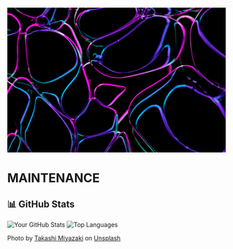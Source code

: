 ![Image](takashi-miyazaki-q2bHGRyJH64-unsplash.jpg)
      
# MAINTENANCE

## 📊 GitHub Stats
![Your GitHub Stats](https://github-readme-stats.vercel.app/api?username=over9000rpm&show_icons=true&theme=radical)  ![Top Languages](https://github-readme-stats.vercel.app/api/top-langs/?username=over9000rpm&layout=compact&theme=radical)

Photo by <a href="https://unsplash.com/@miyatankun?utm_source=unsplash&utm_medium=referral&utm_content=creditCopyText">Takashi Miyazaki</a> on <a href="https://unsplash.com/photos/blue-and-white-light-digital-wallpaper-q2bHGRyJH64?utm_source=unsplash&utm_medium=referral&utm_content=creditCopyText">Unsplash</a>
      

